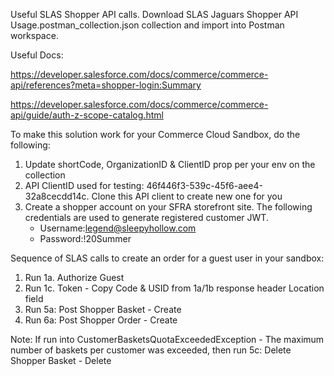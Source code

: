 Useful SLAS Shopper API calls.
Download SLAS Jaguars Shopper API Usage.postman_collection.json collection and import into Postman workspace.

Useful Docs:

https://developer.salesforce.com/docs/commerce/commerce-api/references?meta=shopper-login:Summary

https://developer.salesforce.com/docs/commerce/commerce-api/guide/auth-z-scope-catalog.html


To make this solution work for your Commerce Cloud Sandbox, do the following:
1. Update shortCode, OrganizationID & ClientID prop per your env on the collection
2. API ClientID used for testing: 46f446f3-539c-45f6-aee4-32a8cecdd14c. Clone this API client to create new one for you
3. Create a shopper account on your SFRA storefront site. The following credentials are used to generate registered customer JWT. 
   - Username:legend@sleepyhollow.com
   - Password:!20Summer

Sequence of SLAS calls to create an order for a guest user in your sandbox:
1. Run 1a. Authorize Guest
2. Run 1c. Token - Copy Code & USID from 1a/1b response header Location field
3. Run 5a: Post Shopper Basket - Create
4. Run 6a: Post Shopper Order - Create

Note: If run into CustomerBasketsQuotaExceededException - The maximum number of baskets per customer was exceeded, then 
run 5c: Delete Shopper Basket - Delete 
